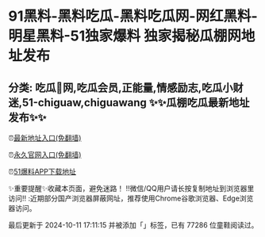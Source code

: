91黑料-黑料吃瓜-黑料吃瓜网-网红黑料-明星黑料-51独家爆料 独家揭秘瓜棚网地址发布
==
分类: 吃瓜🍉网,吃瓜会员,正能量,情感励志,吃瓜小财迷,51-chiguaw,chiguawang
✨✨瓜棚吃瓜最新地址发布✨✨
-
⏰[最新地址入口(免翻墙)](https://gualiao.top)

⏰[永久官网入口(免翻墙)](https://gualiao.top)

⏰[51爆料APP下载地址](https://gualiao.top)



✨重要提醒✨收藏本页面，避免迷路！
‼️微信/QQ用户请长按复制地址到浏览器里访问‼️
:近期部分国产浏览器屏蔽网址，推荐使用Chrome谷歌浏览器、Edge浏览器访问。

最后更新于 2024-10-11 17:11:15 并被添加「」标签，已有 77286 位童鞋阅读过。



